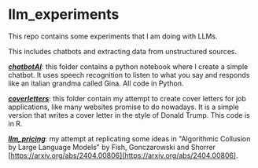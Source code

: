 # llm_experiments

This repo contains some experiments that I am doing with LLMs.

This includes chatbots and extracting data from unstructured sources. 

***[chatbotAI](./chatbotAI/)***: this folder contains a python notebook where I create a simple chatbot. It uses speech recognition to listen to what you say and responds like an italian grandma called Gina. All code in Python.

***[coverletters](./coverletters/)***: this folder contain my attempt to create cover letters for job applications, like many websites promise to do nowadays. It is a simple version that writes a cover letter in the style of Donald Trump. This code is in R. 

***[llm_pricing](./llm_pricing/)***: my  attempt at replicating some ideas in "Algorithmic Collusion by Large Language Models" by Fish, Gonczarowski and Shorrer [https://arxiv.org/abs/2404.00806](https://arxiv.org/abs/2404.00806). 
